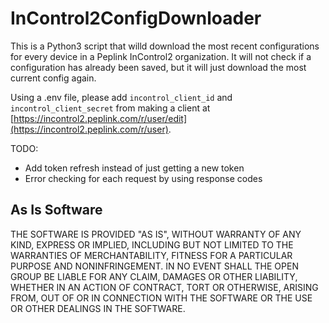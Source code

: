 # InControl2ConfigDownloader

This is a Python3 script that willd download the most recent configurations for every device in a Peplink InControl2 organization. It will not check if a configuration has already been saved, but it will just download the most current config again.

Using a .env file, please add `incontrol_client_id` and `incontrol_client_secret` from making a client at [https://incontrol2.peplink.com/r/user/edit](https://incontrol2.peplink.com/r/user).

TODO:

- Add token refresh instead of just getting a new token
- Error checking for each request by using response codes

## As Is Software

THE SOFTWARE IS PROVIDED "AS IS", WITHOUT WARRANTY OF ANY KIND, EXPRESS OR IMPLIED, INCLUDING BUT NOT LIMITED TO THE WARRANTIES OF MERCHANTABILITY, FITNESS FOR A PARTICULAR PURPOSE AND NONINFRINGEMENT. IN NO EVENT SHALL THE OPEN GROUP BE LIABLE FOR ANY CLAIM, DAMAGES OR OTHER LIABILITY, WHETHER IN AN ACTION OF CONTRACT, TORT OR OTHERWISE, ARISING FROM, OUT OF OR IN CONNECTION WITH THE SOFTWARE OR THE USE OR OTHER DEALINGS IN THE SOFTWARE.
